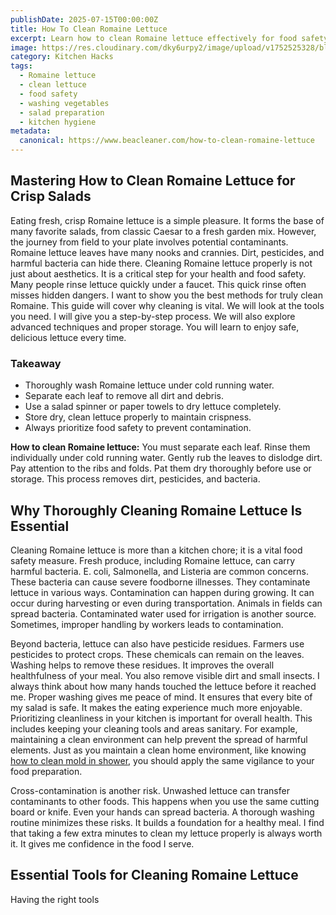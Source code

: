 ```yaml
---
publishDate: 2025-07-15T00:00:00Z
title: How To Clean Romaine Lettuce
excerpt: Learn how to clean Romaine lettuce effectively for food safety and crisp, delicious salads. Discover simple steps, essential tools, and storage tips.
image: https://res.cloudinary.com/dky6urpy2/image/upload/v1752525328/blog_image_1752525327_b0j21j.webp
category: Kitchen Hacks
tags:
  - Romaine lettuce
  - clean lettuce
  - food safety
  - washing vegetables
  - salad preparation
  - kitchen hygiene
metadata:
  canonical: https://www.beacleaner.com/how-to-clean-romaine-lettuce
---
```


## Mastering How to Clean Romaine Lettuce for Crisp Salads

Eating fresh, crisp Romaine lettuce is a simple pleasure. It forms the base of many favorite salads, from classic Caesar to a fresh garden mix. However, the journey from field to your plate involves potential contaminants. Romaine lettuce leaves have many nooks and crannies. Dirt, pesticides, and harmful bacteria can hide there. Cleaning Romaine lettuce properly is not just about aesthetics. It is a critical step for your health and food safety. Many people rinse lettuce quickly under a faucet. This quick rinse often misses hidden dangers. I want to show you the best methods for truly clean Romaine. This guide will cover why cleaning is vital. We will look at the tools you need. I will give you a step-by-step process. We will also explore advanced techniques and proper storage. You will learn to enjoy safe, delicious lettuce every time.

### Takeaway

*   Thoroughly wash Romaine lettuce under cold running water.
*   Separate each leaf to remove all dirt and debris.
*   Use a salad spinner or paper towels to dry lettuce completely.
*   Store dry, clean lettuce properly to maintain crispness.
*   Always prioritize food safety to prevent contamination.

**How to clean Romaine lettuce:** You must separate each leaf. Rinse them individually under cold running water. Gently rub the leaves to dislodge dirt. Pay attention to the ribs and folds. Pat them dry thoroughly before use or storage. This process removes dirt, pesticides, and bacteria.

## Why Thoroughly Cleaning Romaine Lettuce Is Essential

Cleaning Romaine lettuce is more than a kitchen chore; it is a vital food safety measure. Fresh produce, including Romaine lettuce, can carry harmful bacteria. E. coli, Salmonella, and Listeria are common concerns. These bacteria can cause severe foodborne illnesses. They contaminate lettuce in various ways. Contamination can happen during growing. It can occur during harvesting or even during transportation. Animals in fields can spread bacteria. Contaminated water used for irrigation is another source. Sometimes, improper handling by workers leads to contamination.

Beyond bacteria, lettuce can also have pesticide residues. Farmers use pesticides to protect crops. These chemicals can remain on the leaves. Washing helps to remove these residues. It improves the overall healthfulness of your meal. You also remove visible dirt and small insects. I always think about how many hands touched the lettuce before it reached me. Proper washing gives me peace of mind. It ensures that every bite of my salad is safe. It makes the eating experience much more enjoyable. Prioritizing cleanliness in your kitchen is important for overall health. This includes keeping your cleaning tools and areas sanitary. For example, maintaining a clean environment can help prevent the spread of harmful elements. Just as you maintain a clean home environment, like knowing [how to clean mold in shower](https://beacleaner.com/how-to-clean-mold-in-shower), you should apply the same vigilance to your food preparation.

Cross-contamination is another risk. Unwashed lettuce can transfer contaminants to other foods. This happens when you use the same cutting board or knife. Even your hands can spread bacteria. A thorough washing routine minimizes these risks. It builds a foundation for a healthy meal. I find that taking a few extra minutes to clean my lettuce properly is always worth it. It gives me confidence in the food I serve.

## Essential Tools for Cleaning Romaine Lettuce

Having the right tools